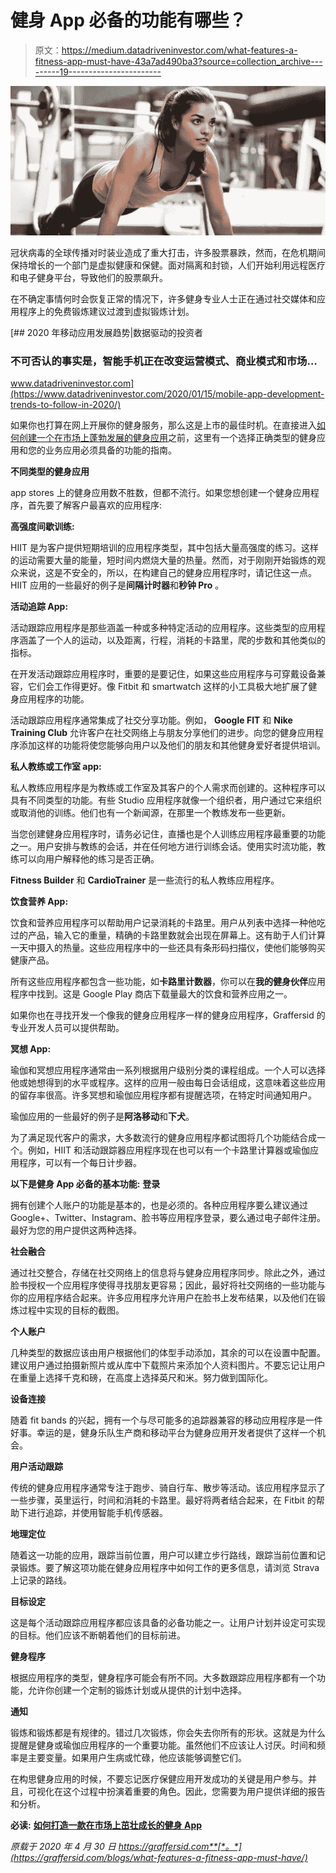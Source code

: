 # 健身 App 必备的功能有哪些？

> 原文：<https://medium.datadriveninvestor.com/what-features-a-fitness-app-must-have-43a7ad490ba3?source=collection_archive---------19----------------------->

![](img/eadefa654188f105659754b10c4e3b85.png)

冠状病毒的全球传播对时装业造成了重大打击，许多股票暴跌，然而，在危机期间保持增长的一个部门是虚拟健康和保健。面对隔离和封锁，人们开始利用远程医疗和电子健身平台，导致他们的股票飙升。

在不确定事情何时会恢复正常的情况下，许多健身专业人士正在通过社交媒体和应用程序上的免费锻炼建议过渡到虚拟锻炼计划。

[](https://www.datadriveninvestor.com/2020/01/15/mobile-app-development-trends-to-follow-in-2020/) [## 2020 年移动应用发展趋势|数据驱动的投资者

### 不可否认的事实是，智能手机正在改变运营模式、商业模式和市场…

www.datadriveninvestor.com](https://www.datadriveninvestor.com/2020/01/15/mobile-app-development-trends-to-follow-in-2020/) 

如果你也打算在网上开展你的健身服务，那么这是上市的最佳时机。在直接进入[如何创建一个在市场上蓬勃发展的健身应用](https://graffersid.com/blogs/how-to-create-a-fitness-app-that-thrives-in-the-market/)之前，这里有一个选择正确类型的健身应用和您的业务应用必须具备的功能的指南。

**不同类型的健身应用**

app stores 上的健身应用数不胜数，但都不流行。如果您想创建一个健身应用程序，首先要了解客户最喜欢的应用程序:

**高强度间歇训练:**

HIIT 是为客户提供短期培训的应用程序类型，其中包括大量高强度的练习。这样的运动需要大量的能量，短时间内燃烧大量的热量。然而，对于刚刚开始锻炼的观众来说，这是不安全的，所以，在构建自己的健身应用程序时，请记住这一点。HIIT 应用的一些最好的例子是**间隔计时器**和**秒钟 Pro** 。

**活动追踪 App:**

活动跟踪应用程序是那些涵盖一种或多种特定活动的应用程序。这些类型的应用程序涵盖了一个人的运动，以及距离，行程，消耗的卡路里，爬的步数和其他类似的指标。

在开发活动跟踪应用程序时，重要的是要记住，如果这些应用程序与可穿戴设备兼容，它们会工作得更好。像 Fitbit 和 smartwatch 这样的小工具极大地扩展了健身应用程序的功能。

活动跟踪应用程序通常集成了社交分享功能。例如， **Google FIT** 和 **Nike Training Club** 允许客户在社交网络上与朋友分享他们的进步。向您的健身应用程序添加这样的功能将使您能够向用户以及他们的朋友和其他健身爱好者提供培训。

**私人教练或工作室 app:**

私人教练应用程序是为教练或工作室及其客户的个人需求而创建的。这种程序可以具有不同类型的功能。有些 Studio 应用程序就像一个组织者，用户通过它来组织或取消他的训练。他们也有一个新闻源，在那里一个教练发布一些更新。

当您创建健身应用程序时，请务必记住，直播也是个人训练应用程序最重要的功能之一。用户安排与教练的会话，并在任何地方进行训练会话。使用实时流功能，教练可以向用户解释他的练习是否正确。

**Fitness Builder** 和 **CardioTrainer** 是一些流行的私人教练应用程序。

**饮食营养 App:**

饮食和营养应用程序可以帮助用户记录消耗的卡路里。用户从列表中选择一种他吃过的产品，输入它的重量，精确的卡路里数就会出现在屏幕上。这有助于人们计算一天中摄入的热量。这些应用程序中的一些还具有条形码扫描仪，使他们能够购买健康产品。

所有这些应用程序都包含一些功能，如**卡路里计数器**，你可以在**我的健身伙伴**应用程序中找到。这是 Google Play 商店下载量最大的饮食和营养应用之一。

如果你也在寻找开发一个像我的健身应用程序一样的健身应用程序，Graffersid 的专业开发人员可以提供帮助。

**冥想 App:**

瑜伽和冥想应用程序通常由一系列根据用户级别分类的课程组成。一个人可以选择他或她想得到的水平或程序。这样的应用一般由每日会话组成，这意味着这些应用的留存率很高。许多冥想和瑜伽应用程序都有提醒选项，在特定时间通知用户。

瑜伽应用的一些最好的例子是**阿洛移动**和**下犬**。

为了满足现代客户的需求，大多数流行的健身应用程序都试图将几个功能结合成一个。例如，HIIT 和活动跟踪器应用程序现在也可以有一个卡路里计算器或瑜伽应用程序，可以有一个每日计步器。

**以下是健身 App 必备的基本功能:** **登录**

拥有创建个人账户的功能是基本的，也是必须的。各种应用程序要么建议通过 Google+、Twitter、Instagram、脸书等应用程序登录，要么通过电子邮件注册。最好为您的用户提供这两种选择。

**社会融合**

通过社交整合，存储在社交网络上的信息将与健身应用程序同步。除此之外，通过脸书授权一个应用程序使得寻找朋友更容易；因此，最好将社交网络的一些功能与你的应用程序结合起来。许多应用程序允许用户在脸书上发布结果，以及他们在锻炼过程中实现的目标的截图。

**个人账户**

几种类型的数据应该由用户根据他们的体型手动添加，其余的可以在设置中配置。建议用户通过拍摄新照片或从库中下载照片来添加个人资料图片。不要忘记让用户在重量上选择千克和磅，在高度上选择英尺和米。努力做到国际化。

**设备连接**

随着 fit bands 的兴起，拥有一个与尽可能多的追踪器兼容的移动应用程序是一件好事。幸运的是，健身乐队生产商和移动平台为健身应用开发者提供了这样一个机会。

**用户活动跟踪**

传统的健身应用程序通常专注于跑步、骑自行车、散步等活动。该应用程序显示了一些步骤，英里运行，时间和消耗的卡路里。最好将两者结合起来，在 Fitbit 的帮助下进行追踪，并使用智能手机传感器。

**地理定位**

随着这一功能的应用，跟踪当前位置，用户可以建立步行路线，跟踪当前位置和记录锻炼。要了解这项功能在健身应用程序中如何工作的更多信息，请浏览 Strava 上记录的路线。

**目标设定**

这是每个活动跟踪应用程序都应该具备的必备功能之一。让用户计划并设定可实现的目标。他们应该不断朝着他们的目标前进。

**健身程序**

根据应用程序的类型，健身程序可能会有所不同。大多数跟踪应用程序都有一个功能，允许你创建一个定制的锻炼计划或从提供的计划中选择。

**通知**

锻炼和锻炼都是有规律的。错过几次锻炼，你会失去你所有的形状。这就是为什么提醒是健身或瑜伽应用程序的一个重要功能。虽然他们不应该让人讨厌。时间和频率是主要变量。如果用户生病或忙碌，他应该能够调整它们。

在构思健身应用的时候，不要忘记医疗保健应用开发成功的关键是用户参与。并且，可视化在这个过程中扮演着重要的角色。因此，您需要为用户提供详细的报告和分析。

**必读:** [**如何打造一款在市场上茁壮成长的健身 App**](https://graffersid.com/blogs/how-to-create-a-fitness-app-that-thrives-in-the-market/)

*原载于 2020 年 4 月 30 日 https://graffersid.com**[*。*](https://graffersid.com/blogs/what-features-a-fitness-app-must-have/)*